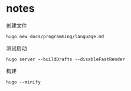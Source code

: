 # notes

创建文件

`hugo new docs/programming/language.md`

测试启动

`hugo server --buildDrafts --disableFastRender`

构建

`hugo --minify`

